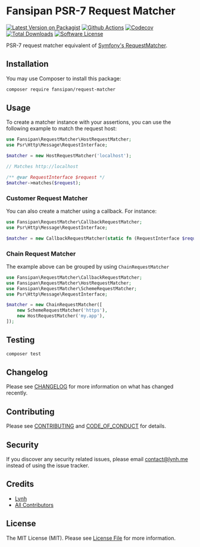 # Fansipan PSR-7 Request Matcher

[![Latest Version on Packagist][ico-version]][link-packagist]
[![Github Actions][ico-gh-actions]][link-gh-actions]
[![Codecov][ico-codecov]][link-codecov]
[![Total Downloads][ico-downloads]][link-downloads]
[![Software License][ico-license]](LICENSE.md)

PSR-7 request matcher equivalent of [Symfony's RequestMatcher](https://github.com/symfony/symfony/blob/master/src/Symfony/Component/HttpFoundation/RequestMatcherInterface.php).

## Installation

You may use Composer to install this package:

``` bash
composer require fansipan/request-matcher
```

## Usage

To create a matcher instance with your assertions, you can use the following example to match the request host:

```php
use Fansipan\RequestMatcher\HostRequestMatcher;
use Psr\Http\Message\RequestInterface;

$matcher = new HostRequestMatcher('localhost');

// Matches http://localhost

/** @var RequestInterface $request */
$matcher->matches($request);
```

### Customer Request Matcher

You can also create a matcher using a callback. For instance:

```php
use Fansipan\RequestMatcher\CallbackRequestMatcher;
use Psr\Http\Message\RequestInterface;

$matcher = new CallbackRequestMatcher(static fn (RequestInterface $request) => $request->getUri()->getScheme() === 'https' && $request->getUri()->getHost() === 'my.app');
```

### Chain Request Matcher

The example above can be grouped by using `ChainRequestMatcher`

```php
use Fansipan\RequestMatcher\CallbackRequestMatcher;
use Fansipan\RequestMatcher\HostRequestMatcher;
use Fansipan\RequestMatcher\SchemeRequestMatcher;
use Psr\Http\Message\RequestInterface;

$matcher = new ChainRequestMatcher([
    new SchemeRequestMatcher('https'),
    new HostRequestMatcher('my.app'),
]);
```

## Testing

```bash
composer test
```

## Changelog

Please see [CHANGELOG](CHANGELOG.md) for more information on what has changed recently.

## Contributing

Please see [CONTRIBUTING](CONTRIBUTING.md) and [CODE_OF_CONDUCT](CODE_OF_CONDUCT.md) for details.

## Security

If you discover any security related issues, please email contact@lynh.me instead of using the issue tracker.

## Credits

- [Lynh](https://github.com/jenky)
- [All Contributors](../../contributors)

## License

The MIT License (MIT). Please see [License File](LICENSE.md) for more information.

[ico-version]: https://img.shields.io/packagist/v/fansipan/request-matcher.svg?style=for-the-badge
[ico-license]: https://img.shields.io/badge/license-MIT-brightgreen.svg?style=for-the-badge
[ico-gh-actions]: https://img.shields.io/github/actions/workflow/status/phanxipang/request-matcher/testing.yml?branch=main&label=actions&logo=github&style=for-the-badge
[ico-codecov]: https://img.shields.io/codecov/c/github/phanxipang/request-matcher?logo=codecov&style=for-the-badge
[ico-downloads]: https://img.shields.io/packagist/dt/fansipan/request-matcher.svg?style=for-the-badge

[link-packagist]: https://packagist.org/packages/fansipan/request-matcher
[link-gh-actions]: https://github.com/phanxipang/request-matcher
[link-codecov]: https://codecov.io/gh/phanxipang/request-matcher
[link-downloads]: https://packagist.org/packages/fansipan/request-matcher
